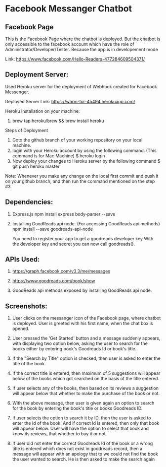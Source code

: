 # Facebook Messanger Chatbot

## Facebook Page

This is the Facebook Page where the chatbot is deployed. But the chatbot is only accessible to the facebook account which have the role of Administrator/Developer/Tester. Because the app is in developement mode

Link: https://www.facebook.com/Hello-Readers-477284609504371/

## Deployment Server:

Used Heroku server for the deployment of Webhook created for Facebook Messenger.

Deployed Server Link: https://warm-tor-45494.herokuapp.com/

Heroku Installation on your machine:
1. brew tap heroku/brew && brew install heroku

Steps of Deployment

1. Goto the github branch of your working repository on your local machine.
2. login with your Heroku account by using the following command. (This command is for Mac Machine)
    $ heroku login 
3. Now deploy your changes to Heroku server by the following command
    $ git push heroku master
    
Note: Whenever you make any change on the local first commit and push it on your github branch, and then run the command mentioned on the step #3


## Dependencies:

1. Express.js
   npm install express body-parser --save
   
2. Installing GoodReads api node. (For accessing GoodReads api methods)
   npm install --save goodreads-api-node 
   
   You need to register your app to get a goodreads developer key With the developer key and secret you can now call goodreads().

## APIs Used:

1. https://graph.facebook.com/v3.3/me/messages

2. https://www.goodreads.com/book/show

3. GoodReads api methods exposed by installing GoodReads api node.




## Screenshots:

1. User clicks on the messanger icon of the Facebook page, where chatbot is deployed. User is greeted with his first name, when the chat box is opened.



2. User pressed the 'Get Started' button and a message suddenly appears, with displaying two option below, asking the user to search for the books either by entering book's Goodreads Id or book's title. 


3. If the "Search by Title" option is checked, then user is asked to enter the title of the book.



4. If the correct title is entered, then maximum of 5 suggestions will appear below of the books which got searched on the basis of the title entered.



5. If user selects any of the books, then based on its reviews a suggestion will appear below that whether to make the purchase of the book or not.



6. With the above message, then user is given again an option to search for the book by entering the book's title or books Goodreads ID.



7. If user selects the option to search it by ID, then the user is asked to enter the Id of the book. And if correct Id is entered, then only that book will appear below. User will have the option to select that book and know its reviews, that whether to buy it or not.



8. If user did not enter the correct Goodreads Id of the book or a wrong title is entered which does not exist in goodreads record, then a message will appear with an apology that to we could not find the book the user wanted to search. He is then asked to make the search again



